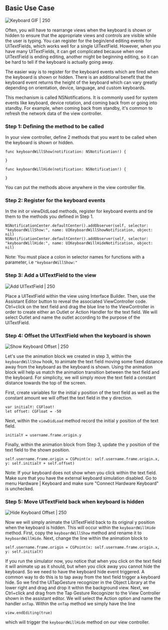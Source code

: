 
## Basic Use Case
![Keyboard GIF | 250](http://i.imgur.com/bQsqmhT.gif)

Often, you will have to rearrange views when the keyboard is shown or hidden to ensure that the appropriate views and controls are visible while the user is typing. You can register for the begin/end editing events for UITextFields, which works well for a single UITextField. However, when you have many UITextFields, it can get complicated because when one UITextField is ending editing, another might be beginning editing, so it can be hard to tell if the keyboard is actually going away.

The easier way is to register for the keyboard events which are fired when the keyboard is shown or hidden. There is an additional benefit that the keyboard event returns the height of the keyboard which can vary greatly depending on orientation, device, language, and custom keyboards.

This mechanism is called NSNotifications. It is commonly used for system events like keyboard, device rotation, and coming back from or going into standby. For example, when coming back from standby, it's common to refresh the network data of the view controller.

### Step 1: Defining the method to be called

In your view controller, define 2 methods that you want to be called when the keyboard is shown or hidden.

```
func keyboardWillShow(notification: NSNotification!) {
        
}

func keyboardWillHide(notification: NSNotification!) {
        
}

```

You can put the methods above anywhere in the view controller file.

### Step 2: Register for the keyboard events

In the init or viewDidLoad methods, register for keyboard events and tie them to the methods you defined in Step 1.  

```
NSNotificationCenter.defaultCenter().addObserver(self, selector: "keyboardWillShow:", name: UIKeyboardWillShowNotification, object: nil)
NSNotificationCenter.defaultCenter().addObserver(self, selector: "keyboardWillHide:", name: UIKeyboardWillHideNotification, object: nil)

```

Note: You must place a colon in selector names for functions with a parameter, i.e ``"keyboardWillShow:"``

### Step 3: Add a UITextField to the view

![Add UITextField | 250](http://i.imgur.com/HL1Ekq3.gif)

Place a UITextField within the view using Interface Builder. Then, use the Assistant Editor button to reveal the associated ViewController code. Ctrl+click on the text field and drag the blue line to the ViewController in order to create either an Outlet or Action Handler for the text field. We will select Outlet and name the outlet according to the purpose of the UITextField.

### Step 4: Offset the UITextField when the keyboard is shown

![Show Keyboard Offset | 250](http://i.imgur.com/Bjiect2.gif)

Let's use the animation block we created in step 3, within the ```keyboardWillShow``` hook, to animate the text field moving some fixed distance away from the keyboard as the keyboard is shown. Using the animation block will help us match the animation transition between the text field and the keyboard. For simplicity, we will simply move the text field a constant distance towards the top of the screen.

First, create variables for the initial y position of the text field as well as the constant amount we will offset the text field in the y direction.

```
var initialY: CGFloat!
let offset: CGFloat = -50
```

Next, within the ```viewDidLoad``` method record the initial y position of the text field.
```
initialY = username.frame.origin.y
```

 Finally, within the animation block from Step 3, update the y position of the text field to the shown position.
```
self.username.frame.origin = CGPoint(x: self.username.frame.origin.x, y: self.initialY + self.offset)
```

Note: If your keyboard does not show when you click within the text field. Make sure that you have the external keyboard simulation disabled. Go to menu Hardware | Keyboard and make sure "Connect Hardware Keyboard" is unchecked.

### Step 5: Move UITextField back when keyboard is hidden

![Hide Keyboard Offset | 250](http://i.imgur.com/Ag9mO7D.gif)

Now we will simply animate the UITextField back to its original y position when the keyboard is hidden. This will occur within the ```keyboardWillHide``` method. First, copy the ```keyboardWillShow``` method and rename it to ```keyboardWillHide```.  Next, change the line within the animation block to
```
self.username.frame.origin = CGPoint(x: self.username.frame.origin.x, y: self.initialY) 
```

If you run the simulator now, you notice that when you click on the text field it will animate up as it should, but when you click away you cannot hide the keyboard. So we need to have the keyboard hide event triggered. A common way to do this is to tap away from the text field trigger a keyboard hide. So we find the UITapGesture recognizer in the Object Library at the lower right and drag and drop it within the background view. Next, we Ctrl+click and drag from the Tap Gesture Recognizer to the View Controller shown in the assistant editor. We will select the Action option and name the handler ```onTap```. Within the ```onTap``` method we simply have the line
```
view.endEditing(true)
```
which will trigger the ```keyboardWillHide``` method on our view controller.
